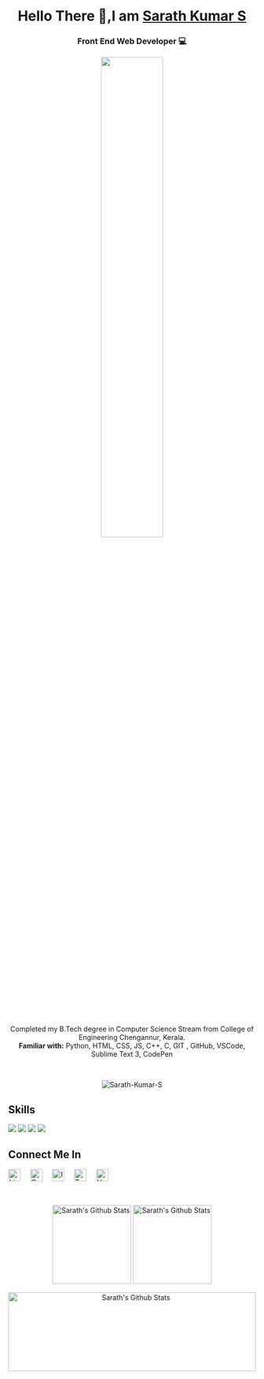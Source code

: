 <h1 align="center">Hello There 🤙,I am <a href="https://www.linkedin.com/in/sarathkumar1201/"> Sarath Kumar S </a> </h1>
<h3 align="center"> Front End Web Developer 💻 </h3>

<p align="center">
<a href="url"><img src="https://coderslink.com/wp-content/uploads/2019/11/frontend_image-scaled.png" width="50%" /></a>
</p>

<p align="center"> Completed my B.Tech degree in Computer Science Stream from College of Engineering Chengannur, Kerala. <br />
  <b>Familiar with:</b> Python, HTML, CSS, JS, C++, C, GIT , GitHub, VSCode, Sublime Text 3, CodePen
</p> 

</br>

<p align="center"> <img src="https://komarev.com/ghpvc/?username=Sarath-Kumar-S&label=Profile%20views&color=0e75b6&style=flat" alt="Sarath-Kumar-S"> </p>

<div align="left">
  <h2> Skills </h2>
  <img src="https://img.shields.io/badge/html5%20-%23E34F26.svg?&style=for-the-badge&logo=html5&logoColor=white"/>
  <img src="https://img.shields.io/badge/css3%20-%231572B6.svg?&style=for-the-badge&logo=css3&logoColor=white"/>
  <img src="https://img.shields.io/badge/javascript%20-%23323330.svg?&style=for-the-badge&logo=javascript&logoColor=%23F7DF1E"/>
  <img src="https://img.shields.io/badge/python%20-%2314354C.svg?&style=for-the-badge&logo=python&logoColor=white"/> 
</div>


<h2>Connect Me In</h2>

<a href="https://www.linkedin.com/in/sarath-kumar-s-630a2b183/" target="_blank"><img alt="LinkedIn" src="https://content.linkedin.com/content/dam/me/business/en-us/amp/brand-site/v2/bg/LI-Bug.svg.original.svg" width="25" height = "25" /></a> &nbsp; &nbsp;
<a href="mailto:sarathkumar1201@gmail.com" target="_blank"><img alt="Gmail" src="https://lh3.googleusercontent.com/0rpHlrX8IG77awQMuUZpQ0zGWT7HRYtpncsuRnFo6V3c8Lh2hPjXnEuhDDd-OsLz1vua4ld2rlUYFAaBYk-rZCODmi2eJlwUEVsZgg" width="25" height="25"/></a> &nbsp; &nbsp;
<a href="https://www.instagram.com/sarath__kumar__s/" target="_blank"><img alt="Instagram"  src="https://facebookbrand.com/wp-content/uploads/2021/03/Instagram_AppIcon_Aug2017.png?w=300&h=300" width="25" height="25"/></a> &nbsp; &nbsp;
<a href="https://twitter.com/Sarath120101" target="_blank"><img alt="Twitter"  src="https://i.pinimg.com/564x/d5/5d/10/d55d108048e878155717bdd625de6217.jpg" width="25" height="25"/></a> &nbsp; &nbsp;
<a href="https://www.hackerrank.com/sarathkumar1201" target="_blank"><img alt="HackerRank" src="https://1.bp.blogspot.com/-ULT9oDhqr24/XJYCrttOEpI/AAAAAAAAJYE/inXHXlzblBI3SbcGpiUj4TMNj-E8uPlaQCK4BGAYYCw/s1600/logo%2Bhackerrank%2Bicon.png" width="25" height="25"/></a>
 
<br/>
 
<div>
	<p align="center">
	<img height="160" alt="Sarath's Github Stats" src="https://github-readme-stats.vercel.app/api?username=sarath-kumar-s&show_icons=true&hide_border=true&theme=dark&count_private=true" />
	<img height="160" alt="Sarath's Github Stats" src="https://github-readme-stats.vercel.app/api/top-langs/?username=sarath-kumar-s&hide=assembly&layout=compact&theme=dark"/>
	</p>  
	<p align="center">
	<img alt="Sarath's Github Stats" height="160" src="https://github-readme-streak-stats.herokuapp.com/?user=sarath-kumar-s&layout=compact&theme=radical" alt="sarath-kumar-s" width="100%">
	</p>
</div>
</div>
